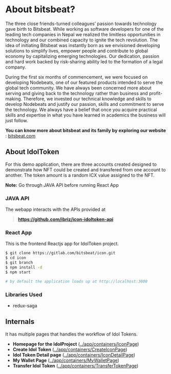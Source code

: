 # About bitsbeat?

The three close friends-turned colleagues’ passion towards technology gave birth to Bitsbeat. While working as software developers for one of the leading tech companies in Nepal we realized the limitless opportunities in technology and our combined capacity to ignite the tech revolution. The idea of initiating Bitsbeat was instantly born as we envisioned developing solutions to simplify lives, empower people and contribute to global economy by capitalizing emerging technologies. Our dedication, passion and hard work backed by risk-sharing ability led to the formation of a legal company.

  
During the first six months of commencement, we were focused on developing Nodebeats, one of our featured products intended to serve the global tech community. We have always been concerned more about serving and giving back to the technology rather than business and profit-making. Therefore, we invested our technical knowledge and skills to develop Nodebeats and justify our passion, skills and commitment to serve the technology. We always have a belief that once you acquire practical skills and expertise in what you have learned in academics the business will just follow.

**You can know more about bitsbeat and its family by exploring our website** :
[bitsbeat.com](https://www.bitsbeat.com)


## About IdolToken 
For this demo application, there are three accounts created designed to demonstrate how NFT could be created and transfered from one account to another.  The token amount is a random ICX value assigned to the NFT. 

**Note:** Go through JAVA API before running React App

### JAVA API


The webapp interacts with the APIs provided at
> **https://github.com/ibriz/icon-idoltoken-api**


### React App
This is the frontend Reactjs app for IdolToken project.
```sh
$ git clone https://gitlab.com/bitsbeat/icon.git
$ cd icon
$ git branch
$ npm install -d
$ npm start

# by default the application loads up at http://localhost:3000
```

### Libraries Used
 - redux-saga

## Internals 
It has multiple pages that handles the workflow of Idol Tokens. 
 - **Homepage for the IdolProject** ([../app/containers/IconPage][homepage])
 - **Create Idol Token** ([../app/containers/CreateIconPage][create])
 - **Idol Token Detail page** ([../app/containers/IconDetailPage][details])
 - **My Wallet Page** ([../app/containers/MyWalletPage][mywallet])
 - **Transfer Idol Token** ([../app/containers/TransferTokenPage][transfer])


  [homepage]: <https://gitlab.com/bitsbeat/icon/tree/master/app/containers/IconPage>
  [create]: <https://gitlab.com/bitsbeat/icon/tree/master/app/containers/CreateIconPage>
  [details]: <https://gitlab.com/bitsbeat/icon/tree/master/app/containers/IconDetailPage>
  [mywallet]: <https://gitlab.com/bitsbeat/icon/tree/master/app/containers/MyWalletPage>
  [transfer]: <https://gitlab.com/bitsbeat/icon/tree/master/app/containers/TransferTokenPage>
